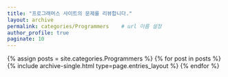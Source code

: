 ```yaml
---
title: "프로그래머스 사이트의 문제를 리뷰합니다."
layout: archive
permalink: categories/Programmers    # url 이름 설정
author_profile: true
paginate: 10
---
```


{% assign posts = site.categories.Programmers %}
{% for post in posts %} {% include archive-single.html type=page.entries_layout %} {% endfor %}